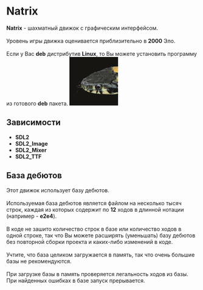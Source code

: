 # Natrix
**Natrix** - шахматный движок с графическим интерфейсом.<br><br>
Уровень игры движка оценивается приблизительно в **2000** Эло.<br><br>
Если у Вас **deb** дистрибутив **Linux**, то Вы можете установить программу из готового **deb** пакета.
![logotype](data/UI/images/logotype.png)
## Зависимости
* **SDL2**
* **SDL2_Image**
* **SDL2_Mixer**
* **SDL2_TTF**
## База дебютов
Этот движок использует базу дебютов.<br><br>
Используемая база дебютов является файлом на несколько тысяч строк, каждая из которых содержит по **12** ходов в длинной нотации (например - **e2e4**).<br><br>
В коде не зашито количество строк в базе или количество ходов в одной строке, так что Вы можете расширять (уменьшать) базу дебютов без повторной сборки проекта и каких-либо изменений в коде. <br><br>
Учтите, что база целиком загружается в память, так что очень большие базы не рекомендуются.<br><br>
При загрузке базы в память проверяется легальность ходов из базы. При найденных ошибках в базе запуск прерывается.